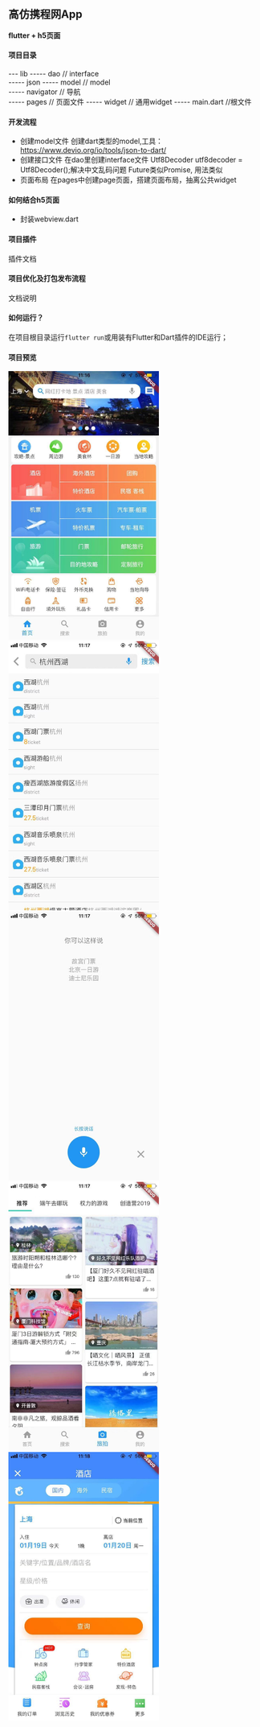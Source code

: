 ## 高仿携程网App
**flutter + h5页面**

#### 项目目录
--- lib 
----- dao        // interface   
----- json
----- model      // model   
----- navigator  // 导航   
----- pages      // 页面文件
----- widget     // 通用widget
----- main.dart  //根文件

#### 开发流程
- 创建model文件
    创建dart类型的model,工具：https://www.devio.org/io/tools/json-to-dart/
- 创建接口文件
    在dao里创建interface文件
    Utf8Decoder utf8decoder = Utf8Decoder();解决中文乱码问题
    Future类似Promise, 用法类似
- 页面布局
    在pages中创建page页面，搭建页面布局，抽离公共widget        

#### 如何结合h5页面
- 封装webview.dart

#### 项目插件
<a src='./doc/package.md'>插件文档</a>

#### 项目优化及打包发布流程
<a src='./doc/point.md'>文档说明</a>


#### 如何运行？

在项目根目录运行`flutter run`或用装有Flutter和Dart插件的IDE运行；

#### 项目预览

<div width="1200">
<img src="./images/home.jpeg" width="300" hegiht="500" />
<img src="./images/search.jpeg" width="300" hegiht="500" />
<img src="./images/speak.jpeg" width="300" hegiht="500" />
<img src="./images/travel.jpeg" width="300" hegiht="500" />
<img src="./images/h5.jpeg" width="300" hegiht="500" />
</div>

